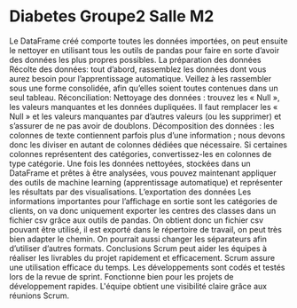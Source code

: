 # Diabetes Groupe2 Salle M2
Le DataFrame créé comporte toutes les données importées, on peut ensuite le nettoyer en utilisant tous les outils de pandas pour faire en sorte d’avoir des données les plus propres possibles.
La préparation des données
Récolte des données: tout d’abord, rassemblez les données dont vous aurez besoin pour l’apprentissage automatique. Veillez à les rassembler sous une forme consolidée, afin qu’elles soient toutes contenues dans un seul tableau.
Réconciliation: Nettoyage des données : trouvez les « Null », les valeurs manquantes et les données dupliquées. Il faut remplacer les « Null » et les valeurs manquantes par d’autres valeurs (ou les supprimer) et s’assurer de ne pas avoir de doublons.
Décomposition des données : les colonnes de texte contiennent parfois plus d’une information ; nous devons donc les diviser en autant de colonnes dédiées que nécessaire. Si certaines colonnes représentent des catégories, convertissez-les en colonnes de type catégorie.
Une fois les données nettoyées, stockées dans un DataFrame et prêtes à être analysées, vous pouvez maintenant appliquer des outils de machine learning (apprentissage automatique) et représenter les résultats par des visualisations.
L’exportation des données
Les informations importantes pour l’affichage en sortie sont les catégories de clients, on va donc uniquement exporter les centres des classes dans un fichier csv grâce aux outils de pandas.
On obtient donc un fichier csv pouvant être utilisé, il est exporté dans le répertoire de travail, on peut très bien adapter le chemin. On pourrait aussi changer les séparateurs afin d’utiliser d’autres formats.
Conclusions
Scrum peut aider les équipes à réaliser les livrables du projet rapidement et efficacement.
Scrum assure une utilisation efficace du temps.
Les développements sont codés et testés lors de la revue de sprint.
 Fonctionne bien pour les projets de développement rapides.
 L'équipe obtient une visibilité claire grâce aux réunions Scrum.
